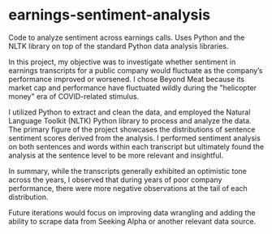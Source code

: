 # earnings-sentiment-analysis
Code to analyze sentiment across earnings calls. Uses Python and the NLTK library on top of the standard Python data analysis libraries.

In this project, my objective was to investigate whether sentiment in earnings transcripts for a public company would fluctuate as the company’s performance improved or worsened. I chose Beyond Meat because its market cap and performance have fluctuated wildly during the "helicopter money" era of COVID-related stimulus.

I utilized Python to extract and clean the data, and employed the Natural Language Toolkit (NLTK) Python library to process and analyze the data. The primary figure of the project showcases the distributions of sentence sentiment scores derived from the analysis. I performed sentiment analysis on both sentences and words within each transcript but ultimately found the analysis at the sentence level to be more relevant and insightful.

In summary, while the transcripts generally exhibited an optimistic tone across the years, I observed that during years of poor company performance, there were more negative observations at the tail of each distribution.

Future iterations would focus on improving data wrangling and adding the ability to scrape data from Seeking Alpha or another relevant data source.
